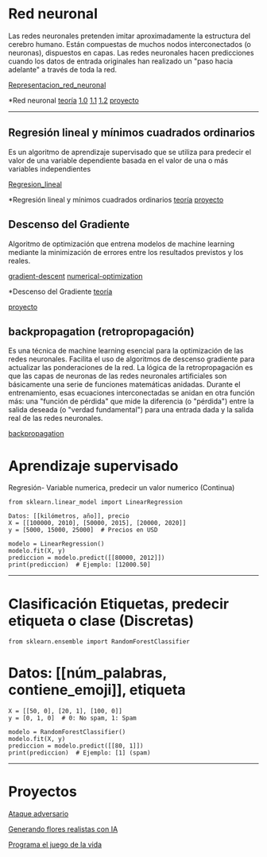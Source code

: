 # Red neuronal
Las redes neuronales pretenden imitar aproximadamente la estructura del cerebro humano. Están compuestas de muchos nodos interconectados (o neuronas), dispuestos en capas. Las redes neuronales hacen predicciones cuando los datos de entrada originales han realizado un "paso hacia adelante" a través de toda la red.

[Representacion_red_neuronal](https://playground.tensorflow.org/#activation=tanh&batchSize=1&dataset=circle&regDataset=reg-plane&learningRate=0.03&regularizationRate=0&noise=30&networkShape=4,2&seed=0.76503&showTestData=false&discretize=false&percTrainData=10&x=true&y=true&xTimesY=false&xSquared=false&ySquared=false&cosX=false&sinX=false&cosY=false&sinY=false&collectStats=false&problem=classification&initZero=false&hideText=false)

*Red neuronal
[teoría](https://www.youtube.com/watch?v=MRIv2IwFTPg&t=453s&ab_channel=DotCSV)
[1.0](https://www.youtube.com/watch?v=uwbHOpp9xkc&ab_channel=DotCSV)
[1.1](https://www.youtube.com/watch?v=eNIqz_noix8&ab_channel=DotCSV)
[1.2](https://www.youtube.com/watch?v=M5QHwkkHgAA&ab_channel=DotCSV)
[proyecto](https://www.youtube.com/watch?v=W8AeOXa_FqU&ab_channel=DotCSV)


------------------------------------------------------------------------------------------------------------
## Regresión lineal y mínimos cuadrados ordinarios
Es un algoritmo de aprendizaje supervisado que se utiliza para predecir el valor de una variable dependiente basada en el valor de una o más variables independientes

[Regresion_lineal](https://www.aprendemachinelearning.com/regresion-lineal-en-espanol-con-python/)

*Regresión lineal y mínimos cuadrados ordinarios
[teoría](https://www.youtube.com/watch?v=k964_uNn3l0&ab_channel=DotCSV)
[proyecto](https://www.youtube.com/watch?v=w2RJ1D6kz-o&t=215s&ab_channel=DotCSV)



## Descenso del Gradiente
Algoritmo de optimización que entrena  modelos de machine learning mediante la minimización de errores entre los resultados previstos y los reales.

[gradient-descent](https://www.ibm.com/es-es/think/topics/gradient-descent)
[numerical-optimization](https://www.benfrederickson.com/numerical-optimization/)

*Descenso del Gradiente
[teoría](https://www.youtube.com/watch?v=A6FiCDoz8_4&t=322s&ab_channel=DotCSV)

[proyecto](https://www.youtube.com/watch?v=-_A_AAxqzCg&t=624s&ab_channel=DotCSV)

## backpropagation (retropropagación) 
Es una técnica de machine learning esencial para la optimización de las redes neuronales. Facilita el uso de algoritmos de descenso gradiente para actualizar las ponderaciones de la red. La lógica de la retropropagación es que las capas de neuronas de las redes neuronales artificiales son básicamente una serie de funciones matemáticas anidadas. Durante el entrenamiento, esas ecuaciones interconectadas se anidan en otra función más: una "función de pérdida" que mide la diferencia (o "pérdida") entre la salida deseada (o "verdad fundamental") para una entrada dada y la salida real de las redes neuronales.

[backpropagation](https://www.ibm.com/es-es/think/topics/backpropagation)

# Aprendizaje supervisado
Regresión- Variable numerica, predecir un valor numerico (Continua)

````
from sklearn.linear_model import LinearRegression

Datos: [[kilómetros, año]], precio
X = [[100000, 2010], [50000, 2015], [20000, 2020]]
y = [5000, 15000, 25000]  # Precios en USD

modelo = LinearRegression()
modelo.fit(X, y)
prediccion = modelo.predict([[80000, 2012]])
print(prediccion)  # Ejemplo: [12000.50]
````
-----------------------------------------------------------------------------------------------------

# Clasificación Etiquetas, predecir etiqueta o clase (Discretas)

    from sklearn.ensemble import RandomForestClassifier

# Datos: [[núm_palabras, contiene_emoji]], etiqueta

````
X = [[50, 0], [20, 1], [100, 0]]
y = [0, 1, 0]  # 0: No spam, 1: Spam

modelo = RandomForestClassifier()
modelo.fit(X, y)
prediccion = modelo.predict([[80, 1]])
print(prediccion)  # Ejemplo: [1] (spam)
````

------------------------------------------------------------------------------------------------------------
# Proyectos

[Ataque adversario](https://www.youtube.com/watch?v=JoQx39CoXW8&t=314s&ab_channel=DotCSV)

[Generando flores realistas con IA](https://www.youtube.com/watch?v=YsrMGcgfETY&t=4423s&ab_channel=DotCSV)

[Programa el juego de la vida](https://www.youtube.com/watch?v=qPtKv9fSHZY&ab_channel=DotCSV)

